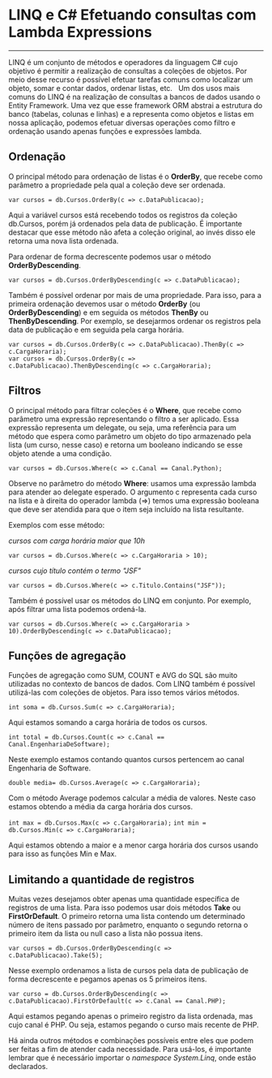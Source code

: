 # LINQ e C# Efetuando consultas com Lambda Expressions
***

LINQ é um conjunto de métodos e operadores da linguagem C# cujo objetivo é permitir a realização de consultas a coleções de objetos. Por meio desse recurso é possível efetuar tarefas comuns como localizar um objeto, somar e contar dados, ordenar listas, etc.&nbsp;&nbsp;
Um dos usos mais comuns do LINQ é na realização de consultas a bancos de dados usando o Entity Framework. Uma vez que esse framework ORM abstrai a estrutura do banco (tabelas, colunas e linhas) e a representa como objetos e listas em nossa aplicação, podemos efetuar diversas operações como filtro e ordenação usando apenas funções e expressões lambda.

## Ordenação

O principal método para ordenação de listas é o __OrderBy__, que recebe como parâmetro a propriedade pela qual a coleção deve ser ordenada.

`var cursos = db.Cursos.OrderBy(c => c.DataPublicacao);`

Aqui a variável cursos está recebendo todos os registros da coleção db.Cursos, porém já ordenados pela data de publicação. É importante destacar que esse método não afeta a coleção original, ao invés disso ele retorna uma nova lista ordenada.

Para ordenar de forma decrescente podemos usar o método __OrderByDescending__.

`var cursos = db.Cursos.OrderByDescending(c => c.DataPublicacao);`

Também é possível ordenar por mais de uma propriedade. Para isso, para a primeira ordenação devemos usar o método __OrderBy__ (ou __OrderByDescending__) e em seguida os métodos __ThenBy__ ou __ThenByDescending__. Por exemplo, se desejarmos ordenar os registros pela data de publicação e em seguida pela carga horária.

```
var cursos = db.Cursos.OrderBy(c => c.DataPublicacao).ThenBy(c => c.CargaHoraria);
var cursos = db.Cursos.OrderBy(c => c.DataPublicacao).ThenByDescending(c => c.CargaHoraria);
```

## Filtros

O principal método para filtrar coleções é o __Where__, que recebe como parâmetro uma expressão representando o filtro a ser aplicado. Essa expressão representa um delegate, ou seja, uma referência para um método que espera como parâmetro um objeto do tipo armazenado pela lista (um curso, nesse caso) e retorna um booleano indicando se esse objeto atende a uma condição.

`var cursos = db.Cursos.Where(c => c.Canal == Canal.Python);`

Observe no parâmetro do método __Where__: usamos uma expressão lambda para atender ao delegate esperado. O argumento c representa cada curso na lista e à direita do operador lambda (=>) temos uma expressão booleana que deve ser atendida para que o item seja incluído na lista resultante.

Exemplos com esse método:

_cursos com carga horária maior que 10h_

`var cursos = db.Cursos.Where(c => c.CargaHoraria > 10);`

_cursos cujo título contém o termo "JSF"_

`var cursos = db.Cursos.Where(c => c.Titulo.Contains("JSF"));`

Também é possível usar os métodos do LINQ em conjunto. Por exemplo, após filtrar uma lista podemos ordená-la.

`var cursos = db.Cursos.Where(c => c.CargaHoraria > 10).OrderByDescending(c => c.DataPublicacao);`

## Funções de agregação

Funções de agregação como SUM, COUNT e AVG do SQL são muito utilizadas no contexto de bancos de dados. Com LINQ também é possível utilizá-las com coleções de objetos. Para isso temos vários métodos.

`int soma = db.Cursos.Sum(c => c.CargaHoraria);`

Aqui estamos somando a carga horária de todos os cursos.

`int total = db.Cursos.Count(c => c.Canal == Canal.EngenhariaDeSoftware);`

Neste exemplo estamos contando quantos cursos pertencem ao canal Engenharia de Software.

`double media= db.Cursos.Average(c => c.CargaHoraria);`

Com o método Average podemos calcular a média de valores. Neste caso estamos obtendo a média da carga horária dos cursos.

`int max = db.Cursos.Max(c => c.CargaHoraria);`
`int min = db.Cursos.Min(c => c.CargaHoraria);`

Aqui estamos obtendo a maior e a menor carga horária dos cursos usando para isso as funções Min e Max.

## Limitando a quantidade de registros

Muitas vezes desejamos obter apenas uma quantidade específica de registros de uma lista. Para isso podemos usar dois métodos __Take__ ou __FirstOrDefault__. O primeiro retorna uma lista contendo um determinado número de itens passado por parâmetro, enquanto o segundo retorna o primeiro item da lista ou null caso a lista não possua itens.

`var cursos = db.Cursos.OrderByDescending(c => c.DataPublicacao).Take(5);`

Nesse exemplo ordenamos a lista de cursos pela data de publicação de forma decrescente e pegamos apenas os 5 primeiros itens.

`var curso = db.Cursos.OrderByDescending(c => c.DataPublicacao).FirstOrDefault(c => c.Canal == Canal.PHP);`

Aqui estamos pegando apenas o primeiro registro da lista ordenada, mas cujo canal é PHP. Ou seja, estamos pegando o curso mais recente de PHP.

Há ainda outros métodos e combinações possíveis entre eles que podem ser feitas a fim de atender cada necessidade. Para usá-los, é importante lembrar que é necessário importar o _namespace System.Linq_, onde estão declarados.

